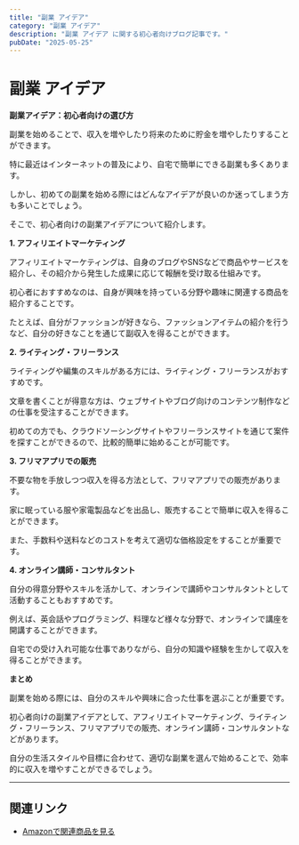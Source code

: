 ```yaml
---
title: "副業 アイデア"
category: "副業 アイデア"
description: "副業 アイデア に関する初心者向けブログ記事です。"
pubDate: "2025-05-25"
---
```


# 副業 アイデア

**副業アイデア：初心者向けの選び方**

副業を始めることで、収入を増やしたり将来のために貯金を増やしたりすることができます。

特に最近はインターネットの普及により、自宅で簡単にできる副業も多くあります。

しかし、初めての副業を始める際にはどんなアイデアが良いのか迷ってしまう方も多いことでしょう。

そこで、初心者向けの副業アイデアについて紹介します。



**1. アフィリエイトマーケティング**

アフィリエイトマーケティングは、自身のブログやSNSなどで商品やサービスを紹介し、その紹介から発生した成果に応じて報酬を受け取る仕組みです。

初心者におすすめなのは、自身が興味を持っている分野や趣味に関連する商品を紹介することです。

たとえば、自分がファッションが好きなら、ファッションアイテムの紹介を行うなど、自分の好きなことを通じて副収入を得ることができます。



**2. ライティング・フリーランス**

ライティングや編集のスキルがある方には、ライティング・フリーランスがおすすめです。

文章を書くことが得意な方は、ウェブサイトやブログ向けのコンテンツ制作などの仕事を受注することができます。

初めての方でも、クラウドソーシングサイトやフリーランスサイトを通じて案件を探すことができるので、比較的簡単に始めることが可能です。



**3. フリマアプリでの販売**

不要な物を手放しつつ収入を得る方法として、フリマアプリでの販売があります。

家に眠っている服や家電製品などを出品し、販売することで簡単に収入を得ることができます。

また、手数料や送料などのコストを考えて適切な価格設定をすることが重要です。



**4. オンライン講師・コンサルタント**

自分の得意分野やスキルを活かして、オンラインで講師やコンサルタントとして活動することもおすすめです。

例えば、英会話やプログラミング、料理など様々な分野で、オンラインで講座を開講することができます。

自宅での受け入れ可能な仕事でありながら、自分の知識や経験を生かして収入を得ることができます。



**まとめ**

副業を始める際には、自分のスキルや興味に合った仕事を選ぶことが重要です。

初心者向けの副業アイデアとして、アフィリエイトマーケティング、ライティング・フリーランス、フリマアプリでの販売、オンライン講師・コンサルタントなどがあります。

自分の生活スタイルや目標に合わせて、適切な副業を選んで始めることで、効率的に収入を増やすことができるでしょう。



---

## 関連リンク

- [Amazonで関連商品を見る](https://www.amazon.co.jp/s?k=%E5%89%AF%E6%A5%AD+%E3%82%A2%E3%82%A4%E3%83%87%E3%82%A2&tag=autowritehubai-22)
